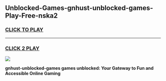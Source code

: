 
## Unblocked-Games-gnhust-unblocked-games-Play-Free-nska2
<h3>
<a href="https://premium76.site?title=gnhust-unblocked-games&ref=23A">CLICK TO PLAY</a></h3>
<hr>

<h3>
<a href="https://premium76.site?title=gnhust-unblocked-games&ref=23A">CLICK 2 PLAY</a>
  
</h3>

<a href="https://premium76.site?title=gnhust-unblocked-games&ref=23A"><img src="https://clearcache.store/games.png"></a>


**gnhust-unblocked-games games unblocked: Your Gateway to Fun and Accessible Online Gaming**
